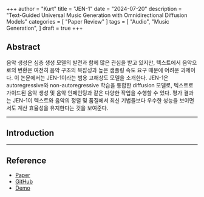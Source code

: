 +++
author = "Kurt"
title = "JEN-1"
date = "2024-07-20"
description = "Text-Guided Universal Music Generation with Omnidirectional Diffusion Models"
categories = [
    "Paper Review"
]
tags = [
    "Audio",
    "Music Generation",
]
draft = true
+++

## Abstract

음악 생성은 심층 생성 모델의 발전과 함께 많은 관심을 받고 있지만, 텍스트에서 음악으로의 변환은 여전히 음악 구조의 복잡성과 높은 샘플링 속도 요구 때문에 어려운 과제이다. 이 논문에서는 JEN-1이라는 범용 고해상도 모델을 소개한다. JEN-1은 autoregressive와 non-autoregressive 학습을 통합한 diffusion 모델로, 텍스트로 가이드된 음악 생성 및 음악 인페인팅과 같은 다양한 작업을 수행할 수 있다. 평가 결과는 JEN-1이 텍스트와 음악의 정렬 및 품질에서 최신 기법들보다 우수한 성능을 보이면서도 계산 효율성을 유지한다는 것을 보여준다.

---

## Introduction

---

## Reference

* [Paper](https://arxiv.org/pdf/2308.04729)
* [GitHub](https://github.com/0417keito/JEN-1-pytorch)
* [Demo](https://www.jenmusic.ai/research)
